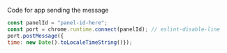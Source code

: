 
Code for app sending the message

```javascript
const panelId = "panel-id-here";
const port = chrome.runtime.connect(panelId); // eslint-disable-line
port.postMessage({
time: new Date().toLocaleTimeString()});
```